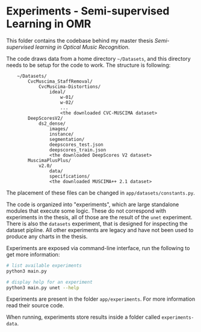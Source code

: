 # Experiments - Semi-supervised Learning in OMR

This folder contains the codebase behind my master thesis *Semi-supervised learning in Optical Music Recognition*.

The code draws data from a home directory `~/Datasets`, and this directory needs to be setup for the code to work. The structure is following:

```
    ~/Datasets/
        CvcMuscima_StaffRemoval/
            CvcMuscima-Distortions/
                ideal/
                    w-01/
                    w-02/
                    ...
                    <the downloaded CVC-MUSCIMA dataset>
        DeepScoresV2/
            ds2_dense/
                images/
                instance/
                segmentation/
                deepscores_test.json
                deepscores_train.json
                <the downloaded DeepScores V2 dataset>
        MuscimaPlusPlus/
            v2.0/
                data/
                specifications/
                <the downloaded MUSCIMA++ 2.1 dataset>
```

The placement of these files can be changed in `app/datasets/constants.py`.

The code is organized into "experiments", which are large standalone modules that execute some logic. These do not correspond with experiments in the thesis, all of those are the result of the `unet` experiment. There is also the `datasets` experiment, that is designed for inspecting the dataset pipline. All other experiments are legacy and have not been used to produce any charts in the thesis.

Experiments are exposed via command-line interface, run the following to get more information:

```sh
# list available experiments
python3 main.py

# display help for an experiment
python3 main.py unet --help
```

Experiments are present in the folder `app/experiments`. For more information read their source code.

When running, experiments store results inside a folder called `experiments-data`.
